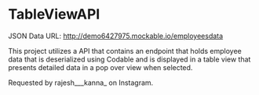 # TableViewAPI

JSON Data URL: http://demo6427975.mockable.io/employeesdata

This project utilizes a API that contains an endpoint that holds employee data that is deserialized using Codable and is displayed in a table view that presents detailed data in a pop over view when selected.

Requested by rajesh___kanna_ on Instagram.
